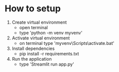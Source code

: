 # How to setup

1. Create virtual environment
    - open terminal
    - type 'python -m venv myvenv'
2. Activate virtual environment
    - on terminal type 'myvenv\Scripts\activate.bat'
3. Install dependencies
    - pip install -r requirements.txt
4. Run the application
    - type 'Streamlit run app.py'

